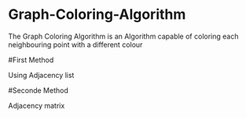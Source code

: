 # Graph-Coloring-Algorithm

The Graph Coloring Algorithm is an Algorithm capable of 
coloring each neighbouring point with a different colour


#First Method

Using Adjacency list


#Seconde Method 

Adjacency matrix
